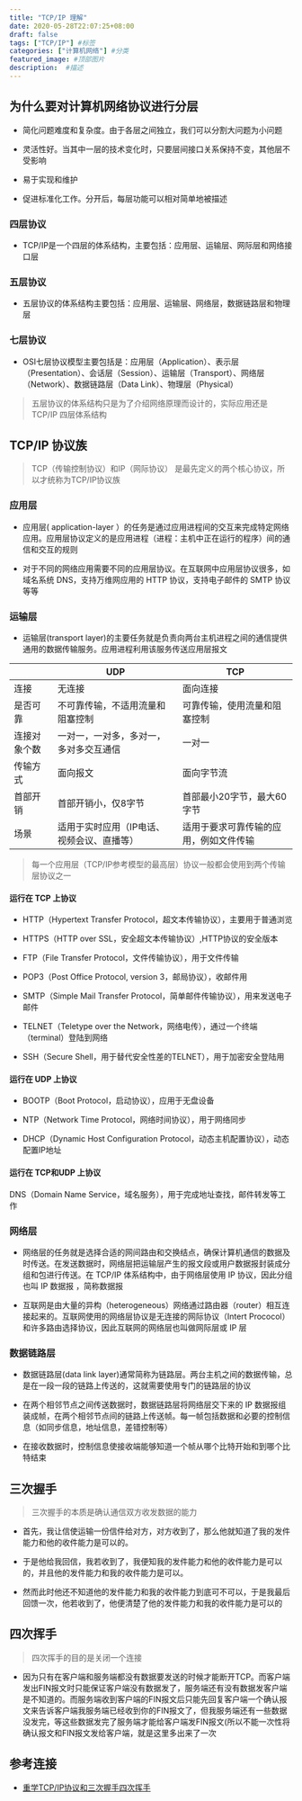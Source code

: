 ```yaml
---
title: "TCP/IP 理解"
date: 2020-05-28T22:07:25+08:00
draft: false
tags: ["TCP/IP"] #标签
categories: ["计算机网络"] #分类
featured_image: #顶部图片
description:  #描述
---
```


## 为什么要对计算机网络协议进行分层

- 简化问题难度和复杂度。由于各层之间独立，我们可以分割大问题为小问题

- 灵活性好。当其中一层的技术变化时，只要层间接口关系保持不变，其他层不受影响

- 易于实现和维护

- 促进标准化工作。分开后，每层功能可以相对简单地被描述

### 四层协议

- TCP/IP是一个四层的体系结构，主要包括：应用层、运输层、网际层和网络接口层

### 五层协议

- 五层协议的体系结构主要包括：应用层、运输层、网络层，数据链路层和物理层

### 七层协议

- OSI七层协议模型主要包括是：应用层（Application）、表示层（Presentation）、会话层（Session）、运输层（Transport）、网络层（Network）、数据链路层（Data Link）、物理层（Physical）

> 五层协议的体系结构只是为了介绍网络原理而设计的，实际应用还是 TCP/IP 四层体系结构

## TCP/IP 协议族

> TCP（传输控制协议）和IP（网际协议） 是最先定义的两个核心协议，所以才统称为TCP/IP协议族

### 应用层

- 应用层( application-layer ）的任务是通过应用进程间的交互来完成特定网络应用。应用层协议定义的是应用进程（进程：主机中正在运行的程序）间的通信和交互的规则

- 对于不同的网络应用需要不同的应用层协议。在互联网中应用层协议很多，如域名系统 DNS，支持万维网应用的 HTTP 协议，支持电子邮件的 SMTP 协议等等

### 运输层

- 运输层(transport layer)的主要任务就是负责向两台主机进程之间的通信提供通用的数据传输服务。应用进程利用该服务传送应用层报文

|          |     UDP   |        TCP     |
|----------|-----------|-------|
|    连接   |   无连接  |面向连接|
|  是否可靠 |不可靠传输，不适用流量和阻塞控制|可靠传输，使用流量和阻塞控制|
|连接对象个数|一对一，一对多，多对一，多对多交互通信|一对一|
|  传输方式 |面向报文|面向字节流|
|  首部开销 |首部开销小，仅8字节|首部最小20字节，最大60字节|
|    场景  |适用于实时应用（IP电话、视频会议、直播等）|适用于要求可靠传输的应用，例如文件传输|

> 每一个应用层（TCP/IP参考模型的最高层）协议一般都会使用到两个传输层协议之一

#### 运行在 TCP 上协议

- HTTP（Hypertext Transfer Protocol，超文本传输协议），主要用于普通浏览

- HTTPS（HTTP over SSL，安全超文本传输协议）,HTTP协议的安全版本

- FTP（File Transfer Protocol，文件传输协议），用于文件传输

- POP3（Post Office Protocol, version 3，邮局协议），收邮件用

- SMTP（Simple Mail Transfer Protocol，简单邮件传输协议），用来发送电子邮件

- TELNET（Teletype over the Network，网络电传），通过一个终端（terminal）登陆到网络

- SSH（Secure Shell，用于替代安全性差的TELNET），用于加密安全登陆用

#### 运行在 UDP 上协议

- BOOTP（Boot Protocol，启动协议），应用于无盘设备

- NTP（Network Time Protocol，网络时间协议），用于网络同步

- DHCP（Dynamic Host Configuration Protocol，动态主机配置协议），动态配置IP地址

#### 运行在 TCP和UDP 上协议

DNS（Domain Name Service，域名服务），用于完成地址查找，邮件转发等工作

### 网络层

- 网络层的任务就是选择合适的网间路由和交换结点，确保计算机通信的数据及时传送。在发送数据时，网络层把运输层产生的报文段或用户数据报封装成分组和包进行传送。在 TCP/IP 体系结构中，由于网络层使用 IP 协议，因此分组也叫 IP 数据报 ，简称数据报

- 互联网是由大量的异构（heterogeneous）网络通过路由器（router）相互连接起来的。互联网使用的网络层协议是无连接的网际协议（Intert Prococol）和许多路由选择协议，因此互联网的网络层也叫做网际层或 IP 层

### 数据链路层

- 数据链路层(data link layer)通常简称为链路层。两台主机之间的数据传输，总是在一段一段的链路上传送的，这就需要使用专门的链路层的协议

- 在两个相邻节点之间传送数据时，数据链路层将网络层交下来的 IP 数据报组装成帧，在两个相邻节点间的链路上传送帧。每一帧包括数据和必要的控制信息（如同步信息，地址信息，差错控制等）

- 在接收数据时，控制信息使接收端能够知道一个帧从哪个比特开始和到哪个比特结束

## 三次握手

> 三次握手的本质是确认通信双方收发数据的能力

- 首先，我让信使运输一份信件给对方，对方收到了，那么他就知道了我的发件能力和他的收件能力是可以的。

- 于是他给我回信，我若收到了，我便知我的发件能力和他的收件能力是可以的，并且他的发件能力和我的收件能力是可以。

- 然而此时他还不知道他的发件能力和我的收件能力到底可不可以，于是我最后回馈一次，他若收到了，他便清楚了他的发件能力和我的收件能力是可以的

## 四次挥手

> 四次挥手的目的是关闭一个连接

- 因为只有在客户端和服务端都没有数据要发送的时候才能断开TCP。而客户端发出FIN报文时只能保证客户端没有数据发了，服务端还有没有数据发客户端是不知道的。而服务端收到客户端的FIN报文后只能先回复客户端一个确认报文来告诉客户端我服务端已经收到你的FIN报文了，但我服务端还有一些数据没发完，等这些数据发完了服务端才能给客户端发FIN报文(所以不能一次性将确认报文和FIN报文发给客户端，就是这里多出来了一次

## 参考连接

- [重学TCP/IP协议和三次握手四次挥手](https://blog.csdn.net/ThinkWon/article/details/104903925)
